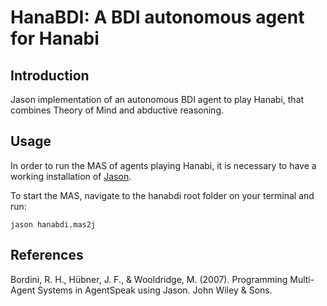 # HanaBDI: A BDI autonomous agent for Hanabi

## Introduction

Jason implementation of an autonomous BDI agent to play Hanabi, that combines Theory of Mind and abductive reasoning.

[comment]: <> (when I have a pre-print or something similar, write the short introduction to the repo)

## Usage

In order to run the MAS of agents playing Hanabi, it is necessary to have a working installation of [Jason](http://jason.sourceforge.net/wp/).

To start the MAS, navigate to the hanabdi root folder on your terminal and run:

```{bash}
jason hanabdi.mas2j
```

[comment]: <> (will I have command-line options?)

## References
Bordini, R. H., Hübner, J. F., & Wooldridge, M. (2007). Programming Multi-Agent Systems in AgentSpeak using Jason. John Wiley & Sons.